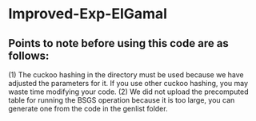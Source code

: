 # Improved-Exp-ElGamal
## Points to note before using this code are as follows:
(1) The cuckoo hashing in the directory must be used because we have adjusted the parameters for it. If you use other cuckoo hashing, you may waste time modifying your code.
(2) We did not upload the precomputed table for running the BSGS operation because it is too large, you can generate one from the code in the genlist folder.
